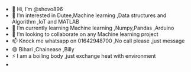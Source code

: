 - 👋 Hi, I’m @shovo896
- 👀 I’m interested in Dutee,Machine learning ,Data structures and Algorithm ,IoT and MATLAB
- 🌱 I’m currently learning Machine learning ,Numpy,Pandas ,Arduino 
- 💞️ I’m looking to collaborate on any Machine  learning project
- 📫 Knock me whatsapp on 01642948700 ,No call please ,just message 
- 😄 Bihari ,Chainease ,Billy 
- ⚡ I am a boiling body ,just exchange heat with environment
- <!---
shovo896/shovo896 is a ✨ special ✨ repository because its `README.md` (this file) appears on your GitHub profile.
You can click the Preview link to take a look at your changes.
Duteeeeeeeeeeeee meauuuuuuuuu
